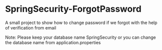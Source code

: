 # SpringSecurity-ForgotPassword
A small project to show how to change password if we forgot with the help of verification from email

Note: Please keep your database name SpringSecurity or you can change the database name from application.properties

